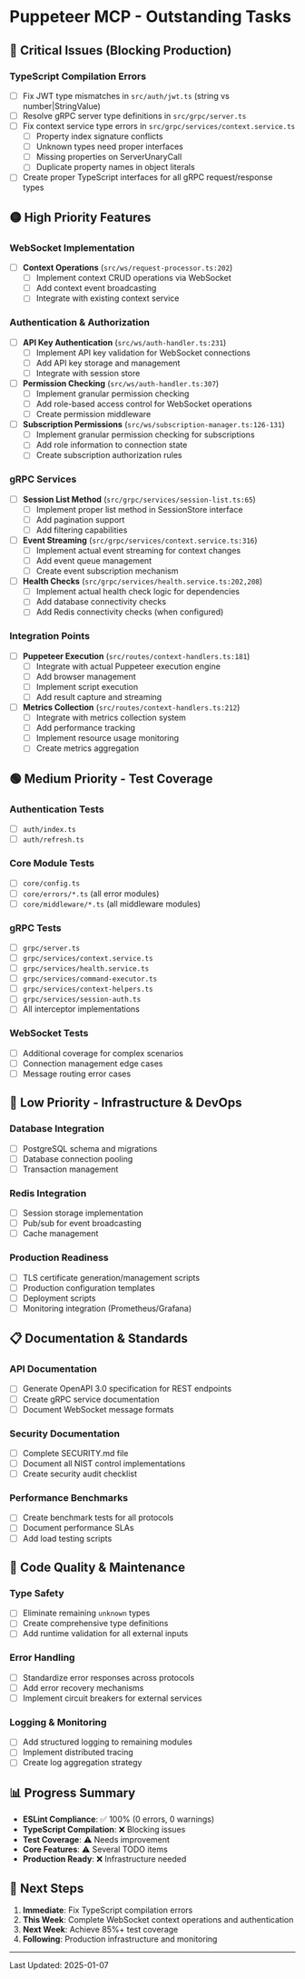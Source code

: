 # Puppeteer MCP - Outstanding Tasks

## 🔴 Critical Issues (Blocking Production)

### TypeScript Compilation Errors

- [ ] Fix JWT type mismatches in `src/auth/jwt.ts` (string vs number|StringValue)
- [ ] Resolve gRPC server type definitions in `src/grpc/server.ts`
- [ ] Fix context service type errors in `src/grpc/services/context.service.ts`
  - [ ] Property index signature conflicts
  - [ ] Unknown types need proper interfaces
  - [ ] Missing properties on ServerUnaryCall
  - [ ] Duplicate property names in object literals
- [ ] Create proper TypeScript interfaces for all gRPC request/response types

## 🟡 High Priority Features

### WebSocket Implementation

- [ ] **Context Operations** (`src/ws/request-processor.ts:202`)
  - [ ] Implement context CRUD operations via WebSocket
  - [ ] Add context event broadcasting
  - [ ] Integrate with existing context service

### Authentication & Authorization

- [ ] **API Key Authentication** (`src/ws/auth-handler.ts:231`)
  - [ ] Implement API key validation for WebSocket connections
  - [ ] Add API key storage and management
  - [ ] Integrate with session store

- [ ] **Permission Checking** (`src/ws/auth-handler.ts:307`)
  - [ ] Implement granular permission checking
  - [ ] Add role-based access control for WebSocket operations
  - [ ] Create permission middleware

- [ ] **Subscription Permissions** (`src/ws/subscription-manager.ts:126-131`)
  - [ ] Implement granular permission checking for subscriptions
  - [ ] Add role information to connection state
  - [ ] Create subscription authorization rules

### gRPC Services

- [ ] **Session List Method** (`src/grpc/services/session-list.ts:65`)
  - [ ] Implement proper list method in SessionStore interface
  - [ ] Add pagination support
  - [ ] Add filtering capabilities

- [ ] **Event Streaming** (`src/grpc/services/context.service.ts:316`)
  - [ ] Implement actual event streaming for context changes
  - [ ] Add event queue management
  - [ ] Create event subscription mechanism

- [ ] **Health Checks** (`src/grpc/services/health.service.ts:202,208`)
  - [ ] Implement actual health check logic for dependencies
  - [ ] Add database connectivity checks
  - [ ] Add Redis connectivity checks (when configured)

### Integration Points

- [ ] **Puppeteer Execution** (`src/routes/context-handlers.ts:181`)
  - [ ] Integrate with actual Puppeteer execution engine
  - [ ] Add browser management
  - [ ] Implement script execution
  - [ ] Add result capture and streaming

- [ ] **Metrics Collection** (`src/routes/context-handlers.ts:212`)
  - [ ] Integrate with metrics collection system
  - [ ] Add performance tracking
  - [ ] Implement resource usage monitoring
  - [ ] Create metrics aggregation

## 🟢 Medium Priority - Test Coverage

### Authentication Tests

- [ ] `auth/index.ts`
- [ ] `auth/refresh.ts`

### Core Module Tests

- [ ] `core/config.ts`
- [ ] `core/errors/*.ts` (all error modules)
- [ ] `core/middleware/*.ts` (all middleware modules)

### gRPC Tests

- [ ] `grpc/server.ts`
- [ ] `grpc/services/context.service.ts`
- [ ] `grpc/services/health.service.ts`
- [ ] `grpc/services/command-executor.ts`
- [ ] `grpc/services/context-helpers.ts`
- [ ] `grpc/services/session-auth.ts`
- [ ] All interceptor implementations

### WebSocket Tests

- [ ] Additional coverage for complex scenarios
- [ ] Connection management edge cases
- [ ] Message routing error cases

## 🔵 Low Priority - Infrastructure & DevOps

### Database Integration

- [ ] PostgreSQL schema and migrations
- [ ] Database connection pooling
- [ ] Transaction management

### Redis Integration

- [ ] Session storage implementation
- [ ] Pub/sub for event broadcasting
- [ ] Cache management

### Production Readiness

- [ ] TLS certificate generation/management scripts
- [ ] Production configuration templates
- [ ] Deployment scripts
- [ ] Monitoring integration (Prometheus/Grafana)

## 📋 Documentation & Standards

### API Documentation

- [ ] Generate OpenAPI 3.0 specification for REST endpoints
- [ ] Create gRPC service documentation
- [ ] Document WebSocket message formats

### Security Documentation

- [ ] Complete SECURITY.md file
- [ ] Document all NIST control implementations
- [ ] Create security audit checklist

### Performance Benchmarks

- [ ] Create benchmark tests for all protocols
- [ ] Document performance SLAs
- [ ] Add load testing scripts

## 🔧 Code Quality & Maintenance

### Type Safety

- [ ] Eliminate remaining `unknown` types
- [ ] Create comprehensive type definitions
- [ ] Add runtime validation for all external inputs

### Error Handling

- [ ] Standardize error responses across protocols
- [ ] Add error recovery mechanisms
- [ ] Implement circuit breakers for external services

### Logging & Monitoring

- [ ] Add structured logging to remaining modules
- [ ] Implement distributed tracing
- [ ] Create log aggregation strategy

## 📊 Progress Summary

- **ESLint Compliance**: ✅ 100% (0 errors, 0 warnings)
- **TypeScript Compilation**: ❌ Blocking issues
- **Test Coverage**: ⚠️ Needs improvement
- **Core Features**: ⚠️ Several TODO items
- **Production Ready**: ❌ Infrastructure needed

## 🎯 Next Steps

1. **Immediate**: Fix TypeScript compilation errors
2. **This Week**: Complete WebSocket context operations and authentication
3. **Next Week**: Achieve 85%+ test coverage
4. **Following**: Production infrastructure and monitoring

---

Last Updated: 2025-01-07
